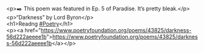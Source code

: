 &lt;p&gt;✒️ This poem was featured in Ep. 5 of Paradise. It’s pretty bleak.&lt;/p&gt;  
&lt;p&gt;“Darkness” by Lord Byron&lt;/p&gt;  
&lt;h1&gt;Readng [\#<span>Poetry</span>](https://social.lol/tags/Poetry)&lt;/h1&gt;  
&lt;p&gt;&lt;a href="[<span class="invisible">https://www.</span><span class="ellipsis">poetryfoundation.org/poems/438</span><span class="invisible">25/darkness-56d222aeeee1b</span>](https://www.poetryfoundation.org/poems/43825/darkness-56d222aeeee1b)"&gt;[<span class="invisible">https://www.</span><span class="ellipsis">poetryfoundation.org/poems/438</span><span class="invisible">25/darkness-56d222aeeee1b</span>](https://www.poetryfoundation.org/poems/43825/darkness-56d222aeeee1b)&lt;/a&gt;&lt;/p&gt;